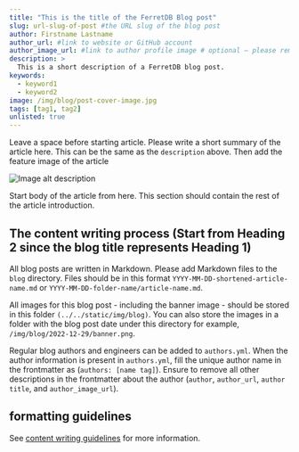 ```yaml
---
title: "This is the title of the FerretDB Blog post"
slug: url-slug-of-post #the URL slug of the blog post
author: Firstname Lastname
author_url: #link to website or GitHub account
author_image_url: #link to author profile image # optional – please remove this line if you don't want to use an author image. See below for more info
description: >
  This is a short description of a FerretDB blog post.
keywords:
  - keyword1
  - keyword2
image: /img/blog/post-cover-image.jpg
tags: [tag1, tag2]
unlisted: true
---
```


Leave a space before starting article.
Please write a short summary of the article here.
This can be the same as the `description` above.
Then add the feature image of the article

![Image alt description](/img/blog/banner-image.jpg) <!---Please add the path for the image banner (i.e. /img/blog/banner-image.png).-->

<!--truncate-->

Start body of the article from here.
This section should contain the rest of the article introduction.

## The content writing process (Start from Heading 2 since the blog title represents Heading 1)

All blog posts are written in Markdown.
Please add Markdown files to the `blog` directory.
Files should be in this format `YYYY-MM-DD-shortened-article-name.md` or `YYYY-MM-DD-folder-name/article-name.md`.

All images for this blog post - including the banner image - should be stored in this folder `(../../static/img/blog)`.
You can also store the images in a folder with the blog post date under this directory for example, `/img/blog/2022-12-29/banner.png`.

Regular blog authors and engineers can be added to `authors.yml`.
When the author information is present in `authors.yml`, fill the unique author name in the frontmatter as (`authors: [name tag]`).
Ensure to remove all other descriptions in the frontmatter about the author (`author`, `author_url`, `author title`, and `author_image_url`).

## formatting guidelines

See [content writing guidelines](../../docs/contributing/writing-guide.md) for more information.
